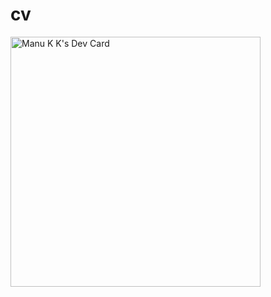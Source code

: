 # cv
<a href="https://app.daily.dev/Manukkutty"><img src="https://api.daily.dev/devcards/a41723ed67b44b2a808b897e2b494b30.png?r=ay5" width="400" alt="Manu K K's Dev Card"/></a>
